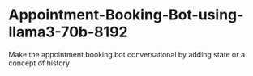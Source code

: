 # Appointment-Booking-Bot-using-llama3-70b-8192
Make the appointment booking bot conversational by adding state or a concept of history
